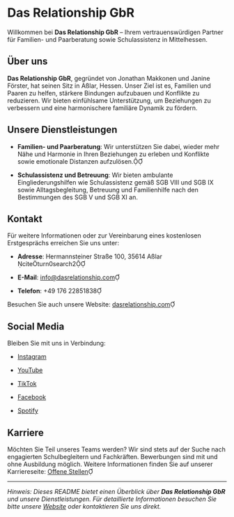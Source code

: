 # Das Relationship GbR

Willkommen bei **Das Relationship GbR** – Ihrem vertrauenswürdigen Partner für Familien- und Paarberatung sowie Schulassistenz in Mittelhessen.

## Über uns

**Das Relationship GbR**, gegründet von Jonathan Makkonen und Janine Förster, hat seinen Sitz in Aßlar, Hessen. Unser Ziel ist es, Familien und Paaren zu helfen, stärkere Bindungen aufzubauen und Konflikte zu reduzieren. Wir bieten einfühlsame Unterstützung, um Beziehungen zu verbessern und eine harmonischere familiäre Dynamik zu fördern.

## Unsere Dienstleistungen

- **Familien- und Paarberatung**: Wir unterstützen Sie dabei, wieder mehr Nähe und Harmonie in Ihren Beziehungen zu erleben und Konflikte sowie emotionale Distanzen aufzulösen.

- **Schulassistenz und Betreuung**: Wir bieten ambulante Eingliederungshilfen wie Schulassistenz gemäß SGB VIII und SGB IX sowie Alltagsbegleitung, Betreuung und Familienhilfe nach den Bestimmungen des SGB V und SGB XI an.

## Kontakt

Für weitere Informationen oder zur Vereinbarung eines kostenlosen Erstgesprächs erreichen Sie uns unter:

- **Adresse**: Hermannsteiner Straße 100, 35614 Aßlar citeturn0search2

- **E-Mail**: info@dasrelationship.com

- **Telefon**: +49 176 22851838

Besuchen Sie auch unsere Website: [dasrelationship.com](https://dasrelationship.com/)

## Social Media

Bleiben Sie mit uns in Verbindung:

- [Instagram](https://www.instagram.com/dasrelationship)

- [YouTube](https://www.youtube.com/@DasRelationship)

- [TikTok](https://www.tiktok.com/@dasrelationship)

- [Facebook](https://www.facebook.com/DasRelationship/)

- [Spotify](https://open.spotify.com/show/5yK5kzqhh1WJekEjvKImdE)

## Karriere

Möchten Sie Teil unseres Teams werden? Wir sind stets auf der Suche nach engagierten Schulbegleitern und Fachkräften. Bewerbungen sind mit und ohne Ausbildung möglich. Weitere Informationen finden Sie auf unserer Karriereseite: [Offene Stellen](https://dasrelationship.com/jobs/)

---

*Hinweis: Dieses README bietet einen Überblick über **Das Relationship GbR** und unsere Dienstleistungen. Für detaillierte Informationen besuchen Sie bitte unsere [Website](https://dasrelationship.com/) oder kontaktieren Sie uns direkt.* 
